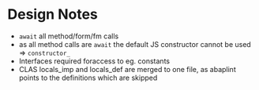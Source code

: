 # Design Notes


* `await` all method/form/fm calls
* as all method calls are `await` the default JS constructor cannot be used => `constructor_`
* Interfaces required foraccess to eg. constants
* CLAS locals_imp and locals_def are merged to one file, as abaplint points to the definitions which are skipped
